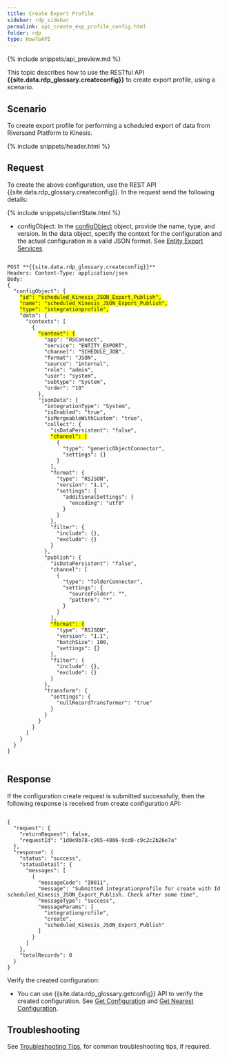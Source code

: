 ```yaml
---
title: Create Export Profile
sidebar: rdp_sidebar
permalink: api_create_exp_profile_config.html
folder: rdp
type: HowToAPI
---
```


{% include snippets/api_preview.md %}

This topic describes how to use the RESTful API **{{site.data.rdp_glossary.createconfig}}** to create export profile, using a scenario.

## Scenario

To create export profile for performing a scheduled export of data from Riversand Platform to Kinesis.

{% include snippets/header.html %}

## Request

To create the above configuration, use the REST API {{site.data.rdp_glossary.createconfig}}. In the request send the following details:

{% include snippets/clientState.html %}
* configObject: In the [configObject](api_config_object_structure.html) object, provide the name, type, and version. In the data object, specify the context for the configuration and the actual configuration in a valid JSON format. See [Entity Export Services](api_exp_entity_service.html). 

<pre>
<code>
POST **{{site.data.rdp_glossary.createconfig}}**
Headers: Content-Type: application/json
Body:
{
  "configObject": {
    <span style="background-color: #FFFF00">"id": "scheduled_Kinesis_JSON_Export_Publish",</span>
    <span style="background-color: #FFFF00">"name": "scheduled_Kinesis_JSON_Export_Publish",</span>
    <span style="background-color: #FFFF00">"type": "integrationprofile",</span>
    "data": {
      "contexts": [
        {
          <span style="background-color: #FFFF00">"context": {</span>
            "app": "RSConnect",
            "service": "ENTITY_EXPORT",
            "channel": "SCHEDULE_JOB",
            "format": "JSON",
            "source": "internal",
            "role": "admin",
            "user": "system",
            "subtype": "System",
            "order": "10"
          },
          "jsonData": {
            "integrationType": "System",
            "isEnabled": "true",
            "isMergeableWithCustom": "true",
            "collect": {
              "isDataPersistent": "false",
              <span style="background-color: #FFFF00">"channel": [</span>
                {
                  "type": "genericObjectConnector",
                  "settings": {}
                }
              ],
              "format": {
                "type": "RSJSON",
                "version": "1.1",
                "settings": {
                  "additionalSettings": {
                    "encoding": "utf8"
                  }
                }
              },
              "filter": {
                "include": {},
                "exclude": {}
              }
            },
            "publish": {
              "isDataPersistent": "false",
              "channel": [
                {
                  "type": "folderConnector",
                  "settings": {
                    "sourceFolder": "",
                    "pattern": "*"
                  }
                }
              ],
              <span style="background-color: #FFFF00">"format": {</span>
                "type": "RSJSON",
                "version": "1.1",
                "batchSize": 100,
                "settings": {}
              },
              "filter": {
                "include": {},
                "exclude": {}
              }
            },
            "transform": {
              "settings": {
                "nullRecordTransformer": "true"
              }
            }
          }
        }
      ]
    }
  }
}
</code>
</pre> 

## Response

If the configuration create request is submitted successfully, then the following response is received from create configuration API:

<pre><code>
{
  "request": {
    "returnRequest": false,
    "requestId": "1d0e9b78-c995-4006-9cd8-c9c2c2b26e7a"
  },
  "response": {
    "status": "success",
    "statusDetail": {
      "messages": [
        {
          "messageCode": "I0011",
          "message": "Submitted integrationprofile for create with Id scheduled_Kinesis_JSON_Export_Publish. Check after some time",
          "messageType": "success",
          "messageParams": [
            "integrationprofile",
            "create",
            "scheduled_Kinesis_JSON_Export_Publish"
          ]
        }
      ]
    },
    "totalRecords": 0
  }
}
</code></pre>

Verify the created configuration:
* You can use {{site.data.rdp_glossary.getconfig}} API to verify the created configuration. See [Get Configuration](api_get_configuration.html) and [Get Nearest Configuration](api_get_nearest_configuration.html).

## Troubleshooting

See [Troubleshooting Tips](api_troubleshooting_tips.html), for common troubleshooting tips, if required.